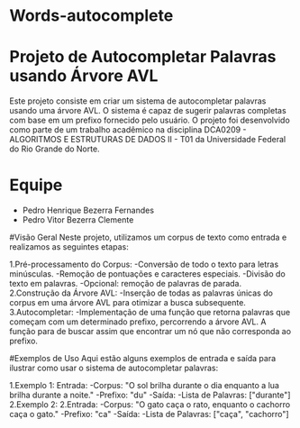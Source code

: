 # Words-autocomplete
# Projeto de Autocompletar Palavras usando Árvore AVL

Este projeto consiste em criar um sistema de autocompletar palavras usando uma árvore AVL. O sistema é capaz de sugerir palavras completas com base em um prefixo fornecido pelo usuário. O projeto foi desenvolvido como parte de um trabalho acadêmico na disciplina DCA0209 - ALGORITMOS E ESTRUTURAS DE DADOS II - T01 da Universidade Federal do Rio Grande do Norte.

# Equipe
- Pedro Henrique Bezerra Fernandes
- Pedro Vitor Bezerra Clemente

#Visão Geral
Neste projeto, utilizamos um corpus de texto como entrada e realizamos as seguintes etapas:

1.Pré-processamento do Corpus:
-Conversão de todo o texto para letras minúsculas.
-Remoção de pontuações e caracteres especiais.
-Divisão do texto em palavras.
-Opcional: remoção de palavras de parada.
2.Construção da Árvore AVL:
-Inserção de todas as palavras únicas do corpus em uma árvore AVL para otimizar a busca subsequente.
3.Autocompletar:
-Implementação de uma função que retorna palavras que começam com um determinado prefixo, percorrendo a árvore AVL. A função para de buscar assim que encontrar um nó que não corresponda ao prefixo.

#Exemplos de Uso
Aqui estão alguns exemplos de entrada e saída para ilustrar como usar o sistema de autocompletar palavras:

1.Exemplo 1:
Entrada:
-Corpus: "O sol brilha durante o dia enquanto a lua brilha durante a noite."
  -Prefixo: "du"
-Saída:
  -Lista de Palavras: ["durante"]
2.Exemplo 2:
2.Entrada:
-Corpus: "O gato caça o rato, enquanto o cachorro caça o gato."
  -Prefixo: "ca"
-Saída:
  -Lista de Palavras: ["caça", "cachorro"]
